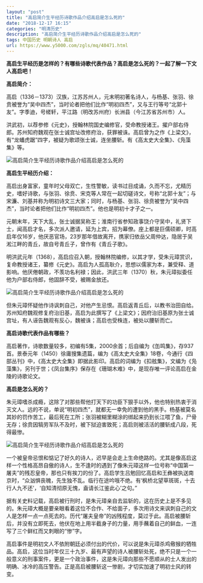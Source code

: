 ```yaml
---
layout: "post"
title: "高启简介生平经历诗歌作品介绍高启是怎么死的"
date: "2018-12-17 16:15"
categories: "明清历史"
description: "高启简介生平经历诗歌作品介绍高启是怎么死的"
tags: 中国历史 明朝诗人 高启
url: https://www.y5000.com/zgls/mq/40471.html
---
```






**高启生平经历是怎样的？有哪些诗歌代表作品？高启是怎么死的？一起了解一下文人高启吧！**

 **高启简介：**

高启（1336－1373）汉族，江苏苏州人，元末明初著名诗人，与杨基、张羽、徐贲被誉为“吴中四杰”，当时论者把他们比作“明初四杰”，又与王行等号“北郭十友”。字季迪，号槎轩，平江路（明改苏州府）长洲县（今江苏省苏州市）人。

洪武初，以荐参修《元史》，授翰林院国史编修官，受命教授诸王。擢户部右侍郎。苏州知府魏观在张士诚宫址改修府治，获罪被诛。高启曾为之作《上梁文》，有“龙蟠虎踞”四字，被疑为歌颂张士诚，连坐腰斩。有《高太史大全集》、《凫藻集》等。

![高启简介生平经历诗歌作品介绍高启是怎么死的](https://img.y5000.com/uploads/allimg/190122/bb10a3e89522ae3bc376e96efbd1f6d7.jpg)

 **高启生平经历介绍：**

高启出身富家，童年时父母双亡，生性警敏，读书过目成诵，久而不忘，尤精历史，嗜好诗歌，与张羽、徐贲、宋克等人常在一起切磋诗文，号称“北郭十友”；与宋濂、刘基并称为明初诗文三大家；同时，与杨基、张羽、徐贲被誉为“吴中四杰”，当时论者把他们比作“明初四杰”。他也是明初十才子之一。

元朝末年，天下大乱，张士诚据吴称王；淮南行省参知政事饶介守吴中，礼贤下士，闻高启才名，多次派人邀请，延为上宾，招为幕僚。座上都是巨儒硕卿，时高启年仅16岁，他厌恶官场，23岁那年借故离开，携家归依岳父周仲达，隐居于吴淞江畔的青丘，故自号青丘子，曾作有《青丘子歌》。

明洪武元年（1368），高启应召入朝，授翰林院编修，以其才学，受朱元璋赏识，复命教授诸王，纂修《元史》。高启为人孤高耿介，思想以儒家为本，兼受释、道影响。他厌倦朝政，不羡功名利禄；因此，洪武三年（1370）秋，朱元璋拟委任他为户部右侍郎，他固辞不受，被赐金放还。

![高启简介生平经历诗歌作品介绍高启是怎么死的](https://img.y5000.com/uploads/allimg/190122/c0e9528e00db5fafcdec972ebd67acb0.jpg)

但朱元璋怀疑他作诗讽刺自己，对他产生忌恨。高启返青丘后，以教书治田自给。苏州知府魏观修复府治旧基，高启为此撰写了《上梁文》；因府治旧基原为张士诚宫址，有人诬告魏观有反心，魏被诛；高启也受株连，被处以腰斩而亡。

 **高启诗歌代表作品有哪些？**

高启著作，诗歌数量较多，初编有5集，2000余首；后自编为《缶鸣集》，存937首。景泰元年（1450）徐庸搜集遗篇，编为《高太史大全集》18卷，今通行《四部丛刊》中，《高太史大全集》即据此影印。高启的词编为《扣舷集》，文编为《凫藻集》，另刊于世；《凤台集序》保存在《珊瑚木难》中，是现存唯一评论高启在金陵的诗歌论文。

 **高启是怎么死的？**

朱元璋嗜杀成瘾，这除了对那些帮他打天下的功臣下狠手以外，他也特别热衷于消灭文人。远的不说，单说“明初四杰”，就都无一幸免的遭到他的黑手。杨基被莫名其妙的罚作苦工，最后死在工所；张羽被糊里糊涂的绑起来扔到长江喂了鱼，尸骨无存；徐贲因犒劳军队不及时，被下狱迫害致死；高启则被活活的腰斩成八段，死得最惨。

![高启简介生平经历诗歌作品介绍高启是怎么死的](https://img.y5000.com/uploads/allimg/190122/2a2bb928e6801afe91c92611b28efc11.jpg)

一个被皇帝忌恨和惦记了好久的诗人，迟早是会走上生命绝路的。尤其是像高启这样一个性格高昂自傲的诗人，生不逢时的遇到了像朱元璋这样一位号称“中国第一屠夫”的残忍皇帝，那也只有挨刀的份了。高启学生吕勉回忆高启和王彝被执送南京时，“众汹惧丧魄，先生独不乱。临行在途吟哦不绝。有‘枫桥北望草斑斑，十去行人九不还’，‘自知清彻原无愧，盍请长江鉴此心’之句。”

据有关史料记载，高启被行刑时，是朱元璋亲自去监斩的，这在历史上是不多见的。朱元璋大概是要亲眼看着这位不合作、不给面子，多次用诗文来讽刺自己的文人是怎样一点一点死去的。历代“屠夫皇帝”的凶残程度，莫过于此。高启被腰斩后，并没有立即死去，他伏在地上用半截身子的力量，用手蘸着自己的鲜血，一连写了三个鲜红而又刺眼的“惨”字。

高启事件是明初文人不依附朝廷必须付出的代价，可以说是朱元璋杀鸡儆猴的牺牲品。高启，这位当时年仅三十九岁、最有声望的诗人被腰斩处死，绝不只是一个一般意义的刑事案件，更是一个政治事件，这是朱元璋向那些不愿顺从的士人发出的明确、冰冷的高压警告。正是高启被腰斩这一惨剧，才切实加速了明初士风的转变。
